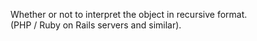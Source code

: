Whether or not to interpret the object in recursive format.
<br />
(PHP / Ruby on Rails servers and similar).
